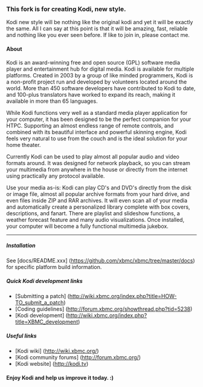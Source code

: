 ### This fork is for creating Kodi, new style.
Kodi new style will be nothing like the original kodi and yet it will be exactly the same.
All I can say at this point is that it will be amazing, fast, reliable and nothing like you ever seen before. If like to join in, please contact me. 

#### About

Kodi is an award-winning free and open source (GPL) software media player and
entertainment hub for digital media. Kodi is available for multiple platforms.
Created in 2003 by a group of like minded programmers, Kodi is a non-profit
project run and developed by volunteers located around the world.
More than 450 software developers have contributed to Kodi to date, and 100-plus
translators have worked to expand its reach, making it available in more
than 65 languages.

While Kodi functions very well as a standard media player application for your
computer, it has been designed to be the perfect companion for your HTPC.
Supporting an almost endless range of remote controls, and combined with its
beautiful interface and powerful skinning engine, Kodi feels very natural to
use from the couch and is the ideal solution for your home theater.

Currently Kodi can be used to play almost all popular audio and video formats
around. It was designed for network playback, so you can stream your multimedia
from anywhere in the house or directly from the internet using practically any
protocol available.

Use your media as-is: Kodi can play CD's and DVD's directly
from the disk or image file, almost all popular archive formats from your hard
drive, and even files inside ZIP and RAR archives. It will even scan all of
your media and automatically create a personalized library complete with box
covers, descriptions, and fanart. There are playlist and slideshow functions, a
weather forecast feature and many audio visualizations. Once installed, your
computer will become a fully functional multimedia jukebox.

***

##### Installation

See [docs/README.xxx] (https://github.com/xbmc/xbmc/tree/master/docs) for specific platform build information.

##### Quick Kodi development links

* [Submitting a patch] (http://wiki.xbmc.org/index.php?title=HOW-TO_submit_a_patch) 
* [Coding guidelines] (http://forum.xbmc.org/showthread.php?tid=5238)
* [Kodi development] (http://wiki.xbmc.org/index.php?title=XBMC_development)

##### Useful links

* [Kodi wiki] (http://wiki.xbmc.org/)
* [Kodi community forums] (http://forum.xbmc.org/)
* [Kodi website] (http://kodi.tv)

#### Enjoy Kodi and help us improve it today. :)
